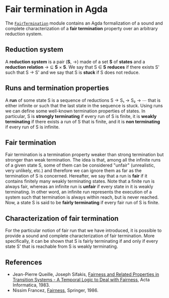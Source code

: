 # Fair termination in Agda

The [`FairTermination`](FairTermination.agda) module contains an Agda
formalization of a sound and complete characterization of a **fair termination**
property over an arbitrary reduction system.

## Reduction system

A **reduction system** is a pair (**S**, →) made of a set **S** of **states**
and a **reduction relation** → ⊆ **S** × **S**. We say that S ∈ **S**
**reduces** if there exists S' such that S → S' and we say that S is **stuck**
if S does not reduce.

## Runs and termination properties

A **run** of some state S is a sequence of reductions S → S₁ → S₂ → ⋯ that is
either infinite or such that the last state in the sequence is stuck. Using runs
we can define some well-known termination properties of states. In particular, S
is **strongly terminating** if every run of S is finite, it is **weakly
terminating** if there exists a run of S that is finite, and it is **non
terminating** if every run of S is infinite.

## Fair termination

Fair termination is a termination property weaker than strong termination but
stronger than weak termination. The idea is that, among all the infinite runs of
a given state S, some of them can be considered "unfair" (unrealistic, very
unlikely, etc.) and therefore we can ignore them as far as the termination of S
is concerned. Hereafter, we say that a run is **fair** if it contains finitely
many weakly terminating states. Note that a finite run is always fair, whereas
an infinite run is **unfair** if every state in it is weakly terminating. In
other word, an infinite run represents the execution of a system such that
termination is always within reach, but is never reached. Now, a state S is said
to be **fairly terminating** if every fair run of S is finite.

## Characterization of fair termination

For the particular notion of fair run that we have introduced, it is possible to
provide a sound and complete characterization of fair termination. More
specifically, it can be shown that S is fairly terminating if and only if every
state S' that is reachable from S is weakly terminating.

## References

* Jean-Pierre Queille, Joseph Sifakis, [Fairness and Related Properties in
  Transition Systems - A Temporal Logic to Deal with
  Fairness](https://doi.org/10.1007/BF00265555), Acta Informatica, 1983.
* Nissim Francez, [Fairness](https://doi.org/10.1007/978-1-4612-4886-6),
  Springer, 1986.